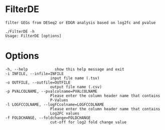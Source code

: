 FilterDE
========
    filter GEGs from DESeq2 or EDGR analysis based on log2fc and pvalue 

    ./FilterDE -h
    Usage: FilterDE [options]

Options
=======
    -h, --help            show this help message and exit
    -i INFILE, --infile=INFILE
                        input file name (.tsv)
    -o OUTFILE, --outfile=OUTFILE
                        output file name (.csv)
    -p PVALCOLNAME, --pvalcolname=PVALCOLNAME
                        Please enter the column header name that contains
                        P-Values
    -l LOGFCCOLNAME, --logFCcolname=LOGFCCOLNAME
                        Please enter the column header name that contains
                        Log2FC values
    -f FOLDCHANGE, --foldchange=FOLDCHANGE
                        cut-off for log2 fold change value
